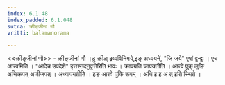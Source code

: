 ```yaml
---
index: 6.1.48
index_padded: 6.1.048
sutra: क्रीङ्जीनां णौ
vritti: balamanorama

---
```

<<क्रीङ्जीनां णौ>> - क्रीङ्जीनां णौ ।डु क्रीञ् द्रव्यविनिमये,इङ् अध्ययने॑, "जि जये" एषां द्वन्द्वः । एच आत्त्वमिति । "आदेच उपदेशे" इत्तस्तदनुवृत्तेरिति भावः । क्रापयति जापयतीति । आत्त्वे पुक् लुङि अचिक्रपत् अजीजपत् । अध्यापयतीति । इङ आत्त्वे पुकि रूपम् । अधि इ इ अ त् इति स्थिते ।